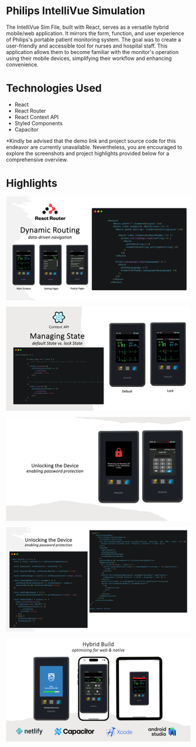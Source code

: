 <!-- # philips-intellivue -->

# Philips IntelliVue Simulation 

The IntelliVue Sim File, built with React, serves as a versatile hybrid mobile/web application. It mirrors the form, function, and user experience of Philips's portable patient monitoring system. The goal was to create a user-friendly and accessible tool for nurses and hospital staff. This application allows them to become familiar with the monitor's operation using their mobile devices, simplifying their workflow and enhancing convenience.

# Technologies Used
- React
- React Router
- React Context API
- Styled Components
- Capacitor


*Kindly be advised that the demo link and project source code for this endeavor are currently unavailable. Nevertheless, you are encouraged to explore the screenshots and project highlights provided below for a comprehensive overview.

# Highlights 

![alt text](/images/react-router.png)

![alt text](/images/state-management.png)

![alt text](/images/pword-protection1.png)

![alt text](/images/pword-protection2.png)

![alt text](/images/hybrid-build.png)


